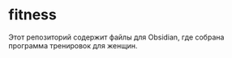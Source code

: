 # fitness
Этот репозиторий содержит файлы для Obsidian, где собрана программа тренировок для женщин.
